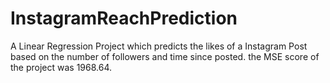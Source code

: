 # InstagramReachPrediction
A Linear Regression Project which predicts the likes of a Instagram Post based on the number of followers and time since posted.
the MSE score of the project was 1968.64.
